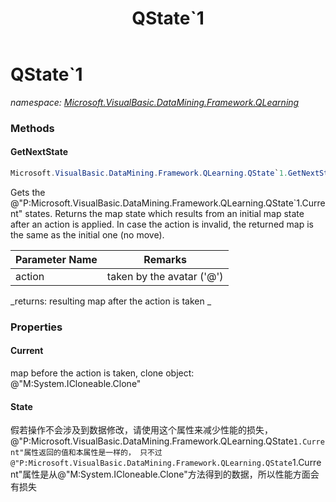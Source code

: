﻿---
title: QState`1
---

# QState`1
_namespace: [Microsoft.VisualBasic.DataMining.Framework.QLearning](N-Microsoft.VisualBasic.DataMining.Framework.QLearning.html)_



### Methods

#### GetNextState
```csharp
Microsoft.VisualBasic.DataMining.Framework.QLearning.QState`1.GetNextState(System.Int32)
```
Gets the @"P:Microsoft.VisualBasic.DataMining.Framework.QLearning.QState`1.Current" states.
 Returns the map state which results from an initial map state after an
 action is applied. In case the action is invalid, the returned map is the
 same as the initial one (no move).

|Parameter Name|Remarks|
|--------------|-------|
|action| taken by the avatar ('@') |

_returns:  resulting map after the action is taken _



### Properties

#### Current
map before the action is taken, clone object: @"M:System.ICloneable.Clone"
#### State
假若操作不会涉及到数据修改，请使用这个属性来减少性能的损失，@"P:Microsoft.VisualBasic.DataMining.Framework.QLearning.QState`1.Current"属性返回的值和本属性是一样的，
 只不过@"P:Microsoft.VisualBasic.DataMining.Framework.QLearning.QState`1.Current"属性是从@"M:System.ICloneable.Clone"方法得到的数据，所以性能方面会有损失

